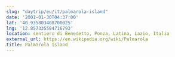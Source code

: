 ```yaml
---
slug: "daytrip/eu/it/palmarola-island"
date: '2001-01-30T04:37:00'
lat: '40.935803408700025'
lng: '12.857335584716793'
location: sentiero di Benedetto, Ponza, Latina, Lazio, Italia
external_url: https://en.wikipedia.org/wiki/Palmarola
title: Palmarola Island
---
```



